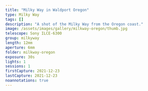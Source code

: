 ```yaml
---
title: "Milky Way in Waldport Oregon"
type: Milky Way
tags: []
description: "A shot of the Milky Way from the Oregon coast."
image: /assets/images/gallery/milkway-oregon/thumb.jpg
telescope: Sony ILCE-6300
group: milkyway
length: 12mm
aperture: 6mm
folder: milkway-oregon
exposure: 30s
lights: 1
sessions: 1
firstCapture: 2021-12-23
lastCapture: 2021-12-23
noannotations: true
---
```


